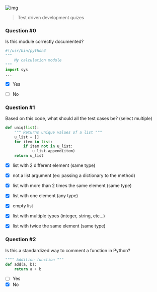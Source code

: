 ![img](https://assets.imaginablefutures.com/media/images/ALX_Logo.max-200x150.png)
> Test driven development quizes

### Question #0
Is this module correctly documented?
```python
#!/usr/bin/python3
""" 
    My calculation module
"""
import sys
...

```
* [X] Yes
* [ ] No 


### Question #1
Based on this code, what should all the test cases be? (select multiple)
```python 
def uniq(list):
    """ Returns unique values of a list """
    u_list = []
    for item in list:
        if item not in u_list:
            u_list.append(item)
    return u_list

```
* [X] list with 2 different element (same type)
* [X] not a list argument (ex: passing a dictionary to the method)
* [X] list with more than 2 times the same element (same type)
* [X] list with one element (any type)
* [X] empty list
* [X] list with multiple types (integer, string, etc…)
* [X] list with twice the same element (same type)


### Question #2
Is this a standardized way to comment a function in Python?
```python
"""" Addition function """
def add(a, b):
    return a + b

```
* [ ] Yes
* [X] No